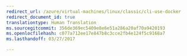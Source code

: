 ```yaml
---
redirect_url: /azure/virtual-machines/linux/classic/cli-use-docker
redirect_document_id: true
translationtype: Human Translation
ms.sourcegitcommit: 356de369ec5409e8e6e51a286a20af70a9420193
ms.openlocfilehash: c077a712ee17e847b8c3cce2fb4e124f5c9168a7
ms.lasthandoff: 03/27/2017

---
```


